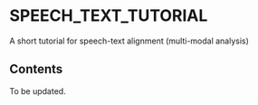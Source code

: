 # SPEECH_TEXT_TUTORIAL
A short tutorial for speech-text alignment (multi-modal analysis)

## Contents
To be updated.
